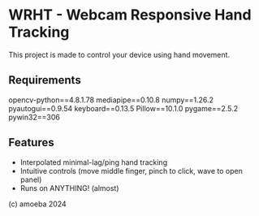 # WRHT - Webcam Responsive Hand Tracking
This project is made to control your device using hand movement.
## Requirements
opencv-python==4.8.1.78
mediapipe==0.10.8
numpy==1.26.2
pyautogui==0.9.54
keyboard==0.13.5
Pillow==10.1.0
pygame==2.5.2
pywin32==306
## Features
- Interpolated minimal-lag/ping hand tracking
- Intuitive controls (move middle finger, pinch to click, wave to open panel)
- Runs on ANYTHING! (almost)

(c) amoeba 2024
